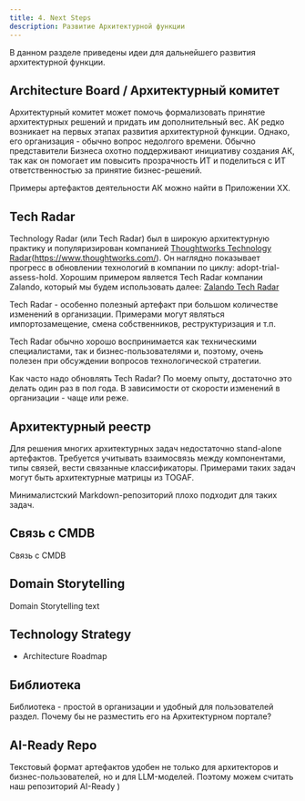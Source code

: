 ```yaml
---
title: 4. Next Steps
description: Развитие Архитектурной функции
---
```


В данном разделе приведены идеи для дальнейшего развития архитектурной функции.


## Architecture Board / Архитектурный комитет
Архитектурный комитет может помочь формализовать принятие архитектурных решений и придать им дополнительный вес.
АК редко возникает на первых этапах развития архитектурной функции. Однако, его организация - обычно вопрос недолгого времени.
Обычно представители Бизнеса охотно поддерживают инициативу создания АК, так как он помогает им повысить прозрачность ИТ и поделиться с ИТ ответственностью за принятие бизнес-решений.

Примеры артефактов деятельности АК можно найти в Приложении ХХ.

  
## Tech Radar
Technology Radar (или Tech Radar) был в широкую архитектурную практику и популяризирован компанией [Thoughtworks Technology Radar](https://www.thoughtworks.com/radar)(https://www.thoughtworks.com/). Он наглядно показывает прогресс в обновлении технологий в компании по циклу: adopt-trial-assess-hold. 
Хорошим примером является Tech Radar компании Zalando, который мы будем использовать далее:
[Zalando Tech Radar](https://opensource.zalando.com/tech-radar/)

Tech Radar - особенно полезный артефакт при большом количестве изменений в организации.
Примерами могут являться импортозамещение, смена собственников, реструктуризация и т.п. 

Tech Radar обычно хорошо воспринимается как техническими специалистами, так и бизнес-пользователями и, поэтому, очень полезен при обсуждении вопросов технологической стратегии. 

Как часто надо обновлять Tech Radar? По моему опыту, достаточно это делать один раз в пол года. 
В зависимости от скорости изменений в организации - чаще или реже.


## Архитектурный реестр
Для решения многих архитектурных задач недостаточно stand-alone артефактов. Требуется учитывать взаимосвязь между компонентами, типы связей, вести связанные классификаторы. Примерами таких задач могут быть архитектурные матрицы из TOGAF.

Минималистский Markdown-репозиторий плохо подходит для таких задач.


## Связь с CMDB
Связь с CMDB


## Domain Storytelling
Domain Storytelling text

## Technology Strategy
  - Architecture Roadmap 


## Библиотека
Библиотека - простой в организации и удобный для пользователей раздел. Почему бы не разместить его на Архитектурном портале?


## AI-Ready Repo
Текстовый формат артефактов удобен не только для архитекторов и бизнес-пользователей, но и для LLM-моделей. Поэтому можем считать наш репозиторий AI-Ready )
